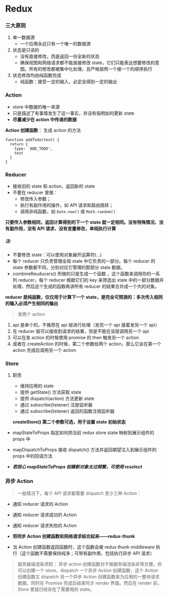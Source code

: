 # Redux
### 三大原则
1. 单一数据源
	- 一个应用永远只有一个唯一的数据源
2. 状态是只读的
	- 没有直接修改，而是返回一份全新的状态
	- 确保视图和网络请求都不能直接修改 state，它们只能表达想要修改的意图。所有的修改都被集中化处理，且严格按照一个接一个的顺序执行
3. 状态修改均由纯函数完成
	- 纯函数：接受一定的输入，必定会得到一定的输出

### Action
- store 中数据的唯一来源
- 只是描述了有事情发生了这一事实，并没有指明如何更新 state
- **尽量减少在 action 中传递的数据**

**Action 创建函数**： 生成 action 的方法
```
function addTodo(text) {
  return {
    type: 'ADD_TODO',
    text
  }
}
```

### Reducer
- 接收旧的 state 和 action，返回新的 state
- 不要在 reducer 里做：
	- 修改传入参数；
	- 执行有副作用的操作，如 API 请求和路由跳转；
	- 调用非纯函数，如 `Date.now()` 或 `Math.random()`
	
**只要传入参数相同，返回计算得到的下一个 state 就一定相同。没有特殊情况、没有副作用，没有 API 请求、没有变量修改，单纯执行计算**

##### 注:
- 不要修改 state：可以使用对象展开运算符(...)
- 每个 reducer 只负责管理全局 state 中它负责的一部分。每个 reducer 的 state 参数都不同，分别对应它管理的那部分 state 数据。
- combineReuducers() 所做的只是生成一个函数 ，这个函数来调用你的一系列 reducer，每个 reducer 根据它们的 key 来筛选出 state 中的一部分数据并处理，然后这个生成的函数再讲所有 reducer 的结果合并成一个大的对象。

**reducer 是纯函数，仅仅用于计算下一个 state，是完全可预测的：多次传入相同的输入必须产生相同的输出**


> 发两个 action

1. api 是单个的，不推荐在 api 层进行处理（发完一个 api 接着发另一个 api）
2. 在 reducer 层可以接收到请求的结果，但是不能在该层调用另一个 api
3. 可以在发 action 的时候使用 promise 的 then 触发另一个 action
4. 或者在 createAction 的时候，第二个参数给两个 action，那么它会在第一个 action 完成后调用另一个 action


### Store
1. 职责
	- 维持应用的 state
	- 提供 getState() 方法获取 state
	- 提供 dispatch(action) 方法更新 state
	- 通过 subscribe(listener) 注册监听器
	- 通过 subscribe(listener) 返回的函数注销监听器

	**createStore() 第二个参数可选，用于设置 state 初始状态**
	
- mapStateToProps 指定如何把当前 redux store state 映射到展示组件的 props 中
- mapDispatchToProps 接收 dispatch() 方法并返回期望注入到展示组件的 props 中的回调方法

- _**若担心 mapStateToProps 创建新对象太过频繁，可使用 reselect**_


### 异步 Action
> 一般情况下，每个 API 请求都需要 dispatch 至少三种 Action：

- 通知 reducer 请求的 Action
- 通知 reducer 请求成功的 Action
- 通知 reducer 请求失败的 Action
- **将同步 Action 创建函数和网络请求结合起来——redux-thunk**

- 当 Action 创建函数返回函数时，这个函数会被 redux thunk middleware 执行（这个函数不需要保持纯净；可带有副作用，包括执行异步 API 请求）

> 服务器端渲染须知：
> 异步 action 创建函数对于做服务端渲染非常方便。你可以创建一个 store，dispatch 一个异步 Action 创建函数，这个 Action 创建函数又 dispatch 另一个异步 Action 创建函数来为应用的一整块请求数据，同时在 Promise 完成后结束时才 render 界面。然后在 render 前，Store 里就已经存在了需要用的 state。
> 

	

	